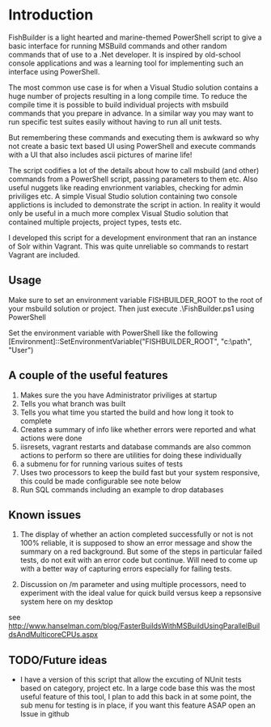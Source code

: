 # Introduction

FishBuilder is a light hearted and marine-themed PowerShell script to give a basic interface for running MSBuild commands and other random commands that of use to a .Net developer. It is inspired by old-school console applications and was a learning tool for implementing such an interface using PowerShell.

The most common use case is for when a Visual Studio solution contains a huge number of projects resulting in a long compile time. To reduce the compile time it is possible to build individual projects with msbuild commands that you prepare in advance. In a similar way you may want to run specific test suites easily without having to run all unit tests.

But remembering these commands and executing them is awkward so why not create a basic text based UI using PowerShell and execute commands with a UI that also includes ascii pictures of marine life!

The script codifies a lot of the details about how to call msbuild (and other) commands from a PowerShell script, passing parameters to them etc. Also useful nuggets like reading envrionment variables, checking for admin priviliges etc. A simple Visual Studio solution containing two console applictions is included to demonstrate the script in action. In reality it would only be useful in a much more complex Visual Studio solution that contained multiple projects, project types, tests etc.

I developed this script for a development environment that ran an instance of Solr within Vagrant. This was quite unreliable so commands to restart Vagrant are included.

## Usage

Make sure to set an environment variable FISHBUILDER_ROOT to the root of your msbuild solution or project. Then just execute .\FishBuilder.ps1 using PowerShell

Set the environment variable with PowerShell like the following
    [Environment]::SetEnvironmentVariable("FISHBUILDER_ROOT", "c:\path", "User")


 
## A couple of the useful features

1. Makes sure the you have Administrator priviliges at startup
1. Tells you what branch was built
1. Tells you what time you started the build and how long it took to complete
1. Creates a summary of info like whether errors were reported and what actions were done
1. iisresets, vagrant restarts and database commands are also common actions to perform so there are utilities for doing these individually
1. a submenu for for running various suites of tests
1. Uses two processors to keep the build fast but your system responsive, this could be made configurable see note below
1. Run SQL commands including an example to drop databases

## Known issues

1. The display of whether an action completed successfully or not is not 100% reliable, it is supposed to show an error message and show the summary on a red background. But some of the steps in particular failed tests, do not exit with an error code but continue. Will need to come up with a better way of capturing errors especially for failing tests.

2. Discussion on /m parameter and using multiple processors, need to experiment with the ideal value for quick build versus keep a repsonsive system here on my desktop

see http://www.hanselman.com/blog/FasterBuildsWithMSBuildUsingParallelBuildsAndMulticoreCPUs.aspx

## TODO/Future ideas

* I have a version of this script that allow the excuting of NUnit tests based on category, project etc. In a large code base this was the most useful feature of this tool, I plan to add this back in at some point, the sub menu for testing is in place, if you want this feature ASAP open an Issue in github
